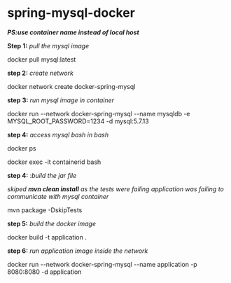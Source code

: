 # spring-mysql-docker

_**PS:use container name instead of local host**_

**Step** **1:** _pull the mysql image_ 

docker pull mysql:latest

**step 2:** _create network_ 

docker network create docker-spring-mysql

**step** **3:** _run mysql  image in container_

docker run  --network docker-spring-mysql  --name mysqldb -e MYSQL_ROOT_PASSWORD=1234 -d  mysql:5.7.13

**step 4:** _access mysql bash in bash_ 

docker ps 

docker exec -it containerid bash

**step 4:**  :_build the jar file_ 

_skiped **mvn clean install** as the tests were failing application was failing to communicate with mysql container_

mvn package -DskipTests


**step 5:** _build the docker image_ 

docker build -t application .

**step 6:**  _run application image  inside the network_ 

docker run --network docker-spring-mysql --name application  -p 8080:8080 -d application 
